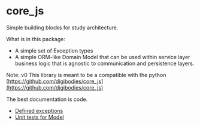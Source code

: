 # core_js
Simple building blocks for study architecture.

What is in this package:
 - A simple set of Exception types
 - A simple ORM-like Domain Model that can be used within service layer business logic that is agnostic to communication and persistence layers.

Note: v0 This library is meant to be a compatible with the python [https://github.com/digibodies/core_js](https://github.com/digibodies/core_js)


The best documentation is code.
 - [Defined exceptions](https://github.com/digibodies/core_js/blob/master/src/exceptions.js)
 - [Unit tests for Model](https://github.com/digibodies/core_js/blob/master/tests/models/models.test.js)
